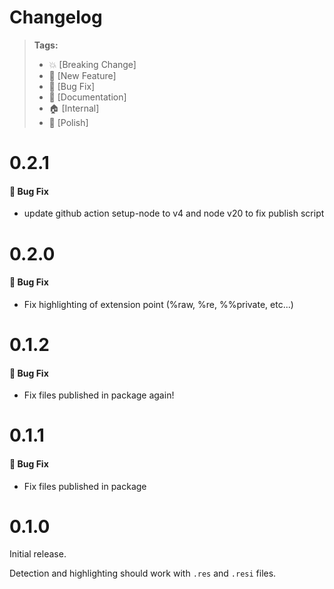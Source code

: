 # Changelog

> **Tags:**
>
> - :boom: [Breaking Change]
> - :rocket: [New Feature]
> - :bug: [Bug Fix]
> - :memo: [Documentation]
> - :house: [Internal]
> - :nail_care: [Polish]

# 0.2.1

#### :bug: Bug Fix

- update github action setup-node to v4 and node v20 to fix publish script

# 0.2.0

#### :bug: Bug Fix

- Fix highlighting of extension point (%raw, %re, %%private, etc...)

# 0.1.2

#### :bug: Bug Fix

- Fix files published in package again!

# 0.1.1

#### :bug: Bug Fix

- Fix files published in package

# 0.1.0

Initial release.

Detection and highlighting should work with `.res` and `.resi` files.
